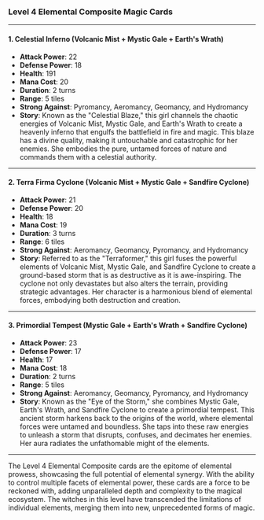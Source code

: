 ### Level 4 Elemental Composite Magic Cards

---

#### 1. Celestial Inferno (Volcanic Mist + Mystic Gale + Earth's Wrath)

- **Attack Power**: 22
- **Defense Power**: 18
- **Health**: 191   
- **Mana Cost**: 20
- **Duration**: 2 turns
- **Range**: 5 tiles
- **Strong Against**: Pyromancy, Aeromancy, Geomancy, and Hydromancy
- **Story**: Known as the "Celestial Blaze," this girl channels the chaotic energies of Volcanic Mist, Mystic Gale, and Earth's Wrath to create a heavenly inferno that engulfs the battlefield in fire and magic. This blaze has a divine quality, making it untouchable and catastrophic for her enemies. She embodies the pure, untamed forces of nature and commands them with a celestial authority.

---

#### 2. Terra Firma Cyclone (Volcanic Mist + Mystic Gale + Sandfire Cyclone)

- **Attack Power**: 21
- **Defense Power**: 20
- **Health**: 18
- **Mana Cost**: 19
- **Duration**: 3 turns
- **Range**: 6 tiles
- **Strong Against**: Aeromancy, Geomancy, Pyromancy, and Hydromancy
- **Story**: Referred to as the "Terraformer," this girl fuses the powerful elements of Volcanic Mist, Mystic Gale, and Sandfire Cyclone to create a ground-based storm that is as destructive as it is awe-inspiring. The cyclone not only devastates but also alters the terrain, providing strategic advantages. Her character is a harmonious blend of elemental forces, embodying both destruction and creation.

---

#### 3. Primordial Tempest (Mystic Gale + Earth's Wrath + Sandfire Cyclone)

- **Attack Power**: 23
- **Defense Power**: 17
- **Health**: 17
- **Mana Cost**: 18
- **Duration**: 2 turns
- **Range**: 5 tiles
- **Strong Against**: Aeromancy, Geomancy, Pyromancy, and Hydromancy
- **Story**: Known as the "Eye of the Storm," she combines Mystic Gale, Earth's Wrath, and Sandfire Cyclone to create a primordial tempest. This ancient storm harkens back to the origins of the world, where elemental forces were untamed and boundless. She taps into these raw energies to unleash a storm that disrupts, confuses, and decimates her enemies. Her aura radiates the unfathomable might of the elements.

---

The Level 4 Elemental Composite cards are the epitome of elemental prowess, showcasing the full potential of elemental synergy. With the ability to control multiple facets of elemental power, these cards are a force to be reckoned with, adding unparalleled depth and complexity to the magical ecosystem. The witches in this level have transcended the limitations of individual elements, merging them into new, unprecedented forms of magic.